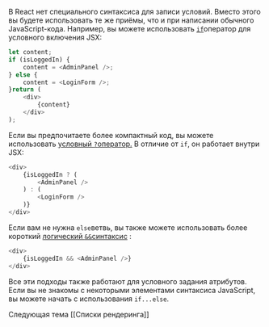 В React нет специального синтаксиса для записи условий. Вместо этого вы будете использовать те же приёмы, что и при написании обычного JavaScript-кода. Например, вы можете использовать [`if`](https://developer.mozilla.org/en-US/docs/Web/JavaScript/Reference/Statements/if...else)оператор для условного включения JSX:

```JavaScript
let content;
if (isLoggedIn) {  
	content = <AdminPanel />;
} else {  
	content = <LoginForm />;
}return (  
	<div>    
		{content}  
	</div>
);
```

Если вы предпочитаете более компактный код, вы можете использовать [условный `?`оператор.](https://developer.mozilla.org/en-US/docs/Web/JavaScript/Reference/Operators/Conditional_Operator) В отличие от `if`, он работает внутри JSX:

```JavaScript
<div>  
	{isLoggedIn ? (  
		<AdminPanel /> 
	) : (   
		<LoginForm /> 
	)}
</div>
```

Если вам не нужна `else`ветвь, вы также можете использовать более короткий [логический `&&`синтаксис](https://developer.mozilla.org/en-US/docs/Web/JavaScript/Reference/Operators/Logical_AND#short-circuit_evaluation) :

```JavaScript
<div>  
	{isLoggedIn && <AdminPanel />}
</div>
```

Все эти подходы также работают для условного задания атрибутов. Если вы не знакомы с некоторыми элементами синтаксиса JavaScript, вы можете начать с использования `if...else`.



Следующая тема [[Списки рендеринга]]